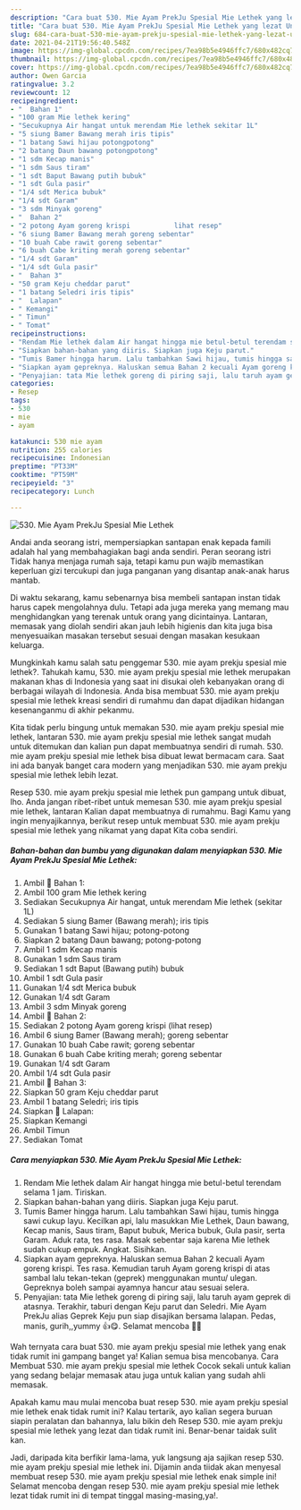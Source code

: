 ```yaml
---
description: "Cara buat 530. Mie Ayam PrekJu Spesial Mie Lethek yang lezat Untuk Jualan"
title: "Cara buat 530. Mie Ayam PrekJu Spesial Mie Lethek yang lezat Untuk Jualan"
slug: 684-cara-buat-530-mie-ayam-prekju-spesial-mie-lethek-yang-lezat-untuk-jualan
date: 2021-04-21T19:56:40.548Z
image: https://img-global.cpcdn.com/recipes/7ea98b5e4946ffc7/680x482cq70/530-mie-ayam-prekju-spesial-mie-lethek-foto-resep-utama.jpg
thumbnail: https://img-global.cpcdn.com/recipes/7ea98b5e4946ffc7/680x482cq70/530-mie-ayam-prekju-spesial-mie-lethek-foto-resep-utama.jpg
cover: https://img-global.cpcdn.com/recipes/7ea98b5e4946ffc7/680x482cq70/530-mie-ayam-prekju-spesial-mie-lethek-foto-resep-utama.jpg
author: Owen Garcia
ratingvalue: 3.2
reviewcount: 12
recipeingredient:
- "  Bahan 1"
- "100 gram Mie lethek kering"
- "Secukupnya Air hangat untuk merendam Mie lethek sekitar 1L"
- "5 siung Bamer Bawang merah iris tipis"
- "1 batang Sawi hijau potongpotong"
- "2 batang Daun bawang potongpotong"
- "1 sdm Kecap manis"
- "1 sdm Saus tiram"
- "1 sdt Baput Bawang putih bubuk"
- "1 sdt Gula pasir"
- "1/4 sdt Merica bubuk"
- "1/4 sdt Garam"
- "3 sdm Minyak goreng"
- "  Bahan 2"
- "2 potong Ayam goreng krispi           lihat resep"
- "6 siung Bamer Bawang merah goreng sebentar"
- "10 buah Cabe rawit goreng sebentar"
- "6 buah Cabe kriting merah goreng sebentar"
- "1/4 sdt Garam"
- "1/4 sdt Gula pasir"
- "  Bahan 3"
- "50 gram Keju cheddar parut"
- "1 batang Seledri iris tipis"
- "  Lalapan"
- " Kemangi"
- " Timun"
- " Tomat"
recipeinstructions:
- "Rendam Mie lethek dalam Air hangat hingga mie betul-betul terendam selama 1 jam. Tiriskan."
- "Siapkan bahan-bahan yang diiris. Siapkan juga Keju parut."
- "Tumis Bamer hingga harum. Lalu tambahkan Sawi hijau, tumis hingga sawi cukup layu. Kecilkan api, lalu masukkan Mie Lethek, Daun bawang, Kecap manis, Saus tiram, Baput bubuk, Merica bubuk, Gula pasir, serta Garam. Aduk rata, tes rasa. Masak sebentar saja karena Mie lethek sudah cukup empuk. Angkat. Sisihkan."
- "Siapkan ayam gepreknya. Haluskan semua Bahan 2 kecuali Ayam goreng krispi. Tes rasa. Kemudian taruh Ayam goreng krispi di atas sambal lalu tekan-tekan (geprek) menggunakan muntu/ ulegan. Gepreknya boleh sampai ayamnya hancur atau sesuai selera."
- "Penyajian: tata Mie lethek goreng di piring saji, lalu taruh ayam geprek di atasnya. Terakhir, taburi dengan Keju parut dan Seledri. Mie Ayam PrekJu alias Geprek Keju pun siap disajikan bersama lalapan. Pedas, manis, gurih,,yummy 👍😋. Selamat mencoba 🙏😊"
categories:
- Resep
tags:
- 530
- mie
- ayam

katakunci: 530 mie ayam 
nutrition: 255 calories
recipecuisine: Indonesian
preptime: "PT33M"
cooktime: "PT59M"
recipeyield: "3"
recipecategory: Lunch

---
```



![530. Mie Ayam PrekJu Spesial Mie Lethek](https://img-global.cpcdn.com/recipes/7ea98b5e4946ffc7/680x482cq70/530-mie-ayam-prekju-spesial-mie-lethek-foto-resep-utama.jpg)

Andai anda seorang istri, mempersiapkan santapan enak kepada famili adalah hal yang membahagiakan bagi anda sendiri. Peran seorang istri Tidak hanya menjaga rumah saja, tetapi kamu pun wajib memastikan keperluan gizi tercukupi dan juga panganan yang disantap anak-anak harus mantab.

Di waktu  sekarang, kamu sebenarnya bisa membeli santapan instan tidak harus capek mengolahnya dulu. Tetapi ada juga mereka yang memang mau menghidangkan yang terenak untuk orang yang dicintainya. Lantaran, memasak yang diolah sendiri akan jauh lebih higienis dan kita juga bisa menyesuaikan masakan tersebut sesuai dengan masakan kesukaan keluarga. 



Mungkinkah kamu salah satu penggemar 530. mie ayam prekju spesial mie lethek?. Tahukah kamu, 530. mie ayam prekju spesial mie lethek merupakan makanan khas di Indonesia yang saat ini disukai oleh kebanyakan orang di berbagai wilayah di Indonesia. Anda bisa membuat 530. mie ayam prekju spesial mie lethek kreasi sendiri di rumahmu dan dapat dijadikan hidangan kesenanganmu di akhir pekanmu.

Kita tidak perlu bingung untuk memakan 530. mie ayam prekju spesial mie lethek, lantaran 530. mie ayam prekju spesial mie lethek sangat mudah untuk ditemukan dan kalian pun dapat membuatnya sendiri di rumah. 530. mie ayam prekju spesial mie lethek bisa dibuat lewat bermacam cara. Saat ini ada banyak banget cara modern yang menjadikan 530. mie ayam prekju spesial mie lethek lebih lezat.

Resep 530. mie ayam prekju spesial mie lethek pun gampang untuk dibuat, lho. Anda jangan ribet-ribet untuk memesan 530. mie ayam prekju spesial mie lethek, lantaran Kalian dapat membuatnya di rumahmu. Bagi Kamu yang ingin menyajikannya, berikut resep untuk membuat 530. mie ayam prekju spesial mie lethek yang nikamat yang dapat Kita coba sendiri.

<!--inarticleads1-->

##### Bahan-bahan dan bumbu yang digunakan dalam menyiapkan 530. Mie Ayam PrekJu Spesial Mie Lethek:

1. Ambil  📌 Bahan 1:
1. Ambil 100 gram Mie lethek kering
1. Sediakan Secukupnya Air hangat, untuk merendam Mie lethek (sekitar 1L)
1. Sediakan 5 siung Bamer (Bawang merah); iris tipis
1. Gunakan 1 batang Sawi hijau; potong-potong
1. Siapkan 2 batang Daun bawang; potong-potong
1. Ambil 1 sdm Kecap manis
1. Gunakan 1 sdm Saus tiram
1. Sediakan 1 sdt Baput (Bawang putih) bubuk
1. Ambil 1 sdt Gula pasir
1. Gunakan 1/4 sdt Merica bubuk
1. Gunakan 1/4 sdt Garam
1. Ambil 3 sdm Minyak goreng
1. Ambil  📌 Bahan 2:
1. Sediakan 2 potong Ayam goreng krispi           (lihat resep)
1. Ambil 6 siung Bamer (Bawang merah); goreng sebentar
1. Gunakan 10 buah Cabe rawit; goreng sebentar
1. Gunakan 6 buah Cabe kriting merah; goreng sebentar
1. Gunakan 1/4 sdt Garam
1. Ambil 1/4 sdt Gula pasir
1. Ambil  📌 Bahan 3:
1. Siapkan 50 gram Keju cheddar parut
1. Ambil 1 batang Seledri; iris tipis
1. Siapkan  📌 Lalapan:
1. Siapkan  Kemangi
1. Ambil  Timun
1. Sediakan  Tomat




<!--inarticleads2-->

##### Cara menyiapkan 530. Mie Ayam PrekJu Spesial Mie Lethek:

1. Rendam Mie lethek dalam Air hangat hingga mie betul-betul terendam selama 1 jam. Tiriskan.
1. Siapkan bahan-bahan yang diiris. Siapkan juga Keju parut.
1. Tumis Bamer hingga harum. Lalu tambahkan Sawi hijau, tumis hingga sawi cukup layu. Kecilkan api, lalu masukkan Mie Lethek, Daun bawang, Kecap manis, Saus tiram, Baput bubuk, Merica bubuk, Gula pasir, serta Garam. Aduk rata, tes rasa. Masak sebentar saja karena Mie lethek sudah cukup empuk. Angkat. Sisihkan.
1. Siapkan ayam gepreknya. Haluskan semua Bahan 2 kecuali Ayam goreng krispi. Tes rasa. Kemudian taruh Ayam goreng krispi di atas sambal lalu tekan-tekan (geprek) menggunakan muntu/ ulegan. Gepreknya boleh sampai ayamnya hancur atau sesuai selera.
1. Penyajian: tata Mie lethek goreng di piring saji, lalu taruh ayam geprek di atasnya. Terakhir, taburi dengan Keju parut dan Seledri. Mie Ayam PrekJu alias Geprek Keju pun siap disajikan bersama lalapan. Pedas, manis, gurih,,yummy 👍😋. Selamat mencoba 🙏😊




Wah ternyata cara buat 530. mie ayam prekju spesial mie lethek yang enak tidak rumit ini gampang banget ya! Kalian semua bisa mencobanya. Cara Membuat 530. mie ayam prekju spesial mie lethek Cocok sekali untuk kalian yang sedang belajar memasak atau juga untuk kalian yang sudah ahli memasak.

Apakah kamu mau mulai mencoba buat resep 530. mie ayam prekju spesial mie lethek enak tidak rumit ini? Kalau tertarik, ayo kalian segera buruan siapin peralatan dan bahannya, lalu bikin deh Resep 530. mie ayam prekju spesial mie lethek yang lezat dan tidak rumit ini. Benar-benar taidak sulit kan. 

Jadi, daripada kita berfikir lama-lama, yuk langsung aja sajikan resep 530. mie ayam prekju spesial mie lethek ini. Dijamin anda tiidak akan menyesal membuat resep 530. mie ayam prekju spesial mie lethek enak simple ini! Selamat mencoba dengan resep 530. mie ayam prekju spesial mie lethek lezat tidak rumit ini di tempat tinggal masing-masing,ya!.

